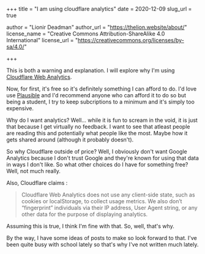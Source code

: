 +++
title = "I am using cloudflare analytics"
date = 2020-12-09
slug_url = true

author = "Lionir Deadman"
author_url = "https://thelion.website/about/"
license_name = "Creative Commons Attribution-ShareAlike 4.0 International"
license_url = "https://creativecommons.org/licenses/by-sa/4.0/"

+++

This is both a warning and explanation. I will explore why I'm using [Cloudflare Web Analytics](https://www.cloudflare.com/web-analytics/).
<!--more-->
Now, for first, it's free so it's definitely something I can afford to do. I'd love use [Plausible](https://plausible.io) and I'd recommend
anyone who can afford it to do so but being a student, I try to keep subcriptions to a minimum and it's simply too expensive.

Why do I want analytics? Well... while it is fun to scream in the void, it is just that because I get virtually no feedback. I want to see
that atleast people are reading this and potentially what people like the most. Maybe how it gets shared around (although it probably doesn't).

So why Cloudflare outside of price? Well, I obviously don't want Google Analytics because I don't trust Google and they're known for using that data in ways
I don't like. So what other choices do I have for something free? Well, not much really.

Also, Cloudflare claims :
> Cloudflare Web Analytics does not use any client-side state, such as cookies or localStorage, to collect usage metrics. We also don’t “fingerprint” individuals via their IP address, User Agent string, or any other data for the purpose of displaying analytics. 

Assuming this is true, I think I'm fine with that. So, well, that's why.

By the way, I have some ideas of posts to make so look forward to that. I've been quite busy with school lately so that's why I've not written much lately.

